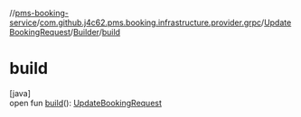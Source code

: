 //[pms-booking-service](../../../../index.md)/[com.github.j4c62.pms.booking.infrastructure.provider.grpc](../../index.md)/[UpdateBookingRequest](../index.md)/[Builder](index.md)/[build](build.md)

# build

[java]\
open fun [build](build.md)(): [UpdateBookingRequest](../index.md)